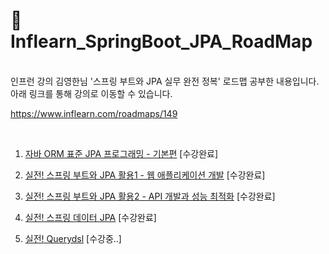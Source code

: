 # 🌱 Inflearn_SpringBoot_JPA_RoadMap

<br>
인프런 강의 김영한님 '스프링 부트와 JPA 실무 완전 정복' 로드맵 공부한 내용입니다.

<br>
아래 링크를 통해 강의로 이동할 수 있습니다.

<br>

https://www.inflearn.com/roadmaps/149

<br>

1. [자바 ORM 표준 JPA 프로그래밍 - 기본편](https://github.com/hyebun96/Inflearn_SpringBoot_JPA_RoadMap/tree/main/1.%20%EC%9E%90%EB%B0%94%20ORM%20%ED%91%9C%EC%A4%80%20JPA%20%ED%94%84%EB%A1%9C%EA%B7%B8%EB%9E%98%EB%B0%8D%20-%20%EA%B8%B0%EB%B3%B8%ED%8E%B8) [수강완료]
   
2. [실전! 스프링 부트와 JPA 활용1 - 웹 애플리케이션 개발](https://github.com/hyebun96/Inflearn_SpringBoot_JPA_RoadMap/tree/main/2.%20%EC%8B%A4%EC%A0%84!%20%EC%8A%A4%ED%94%84%EB%A7%81%EB%B6%80%ED%8A%B8%EC%99%80%20JPA%20%ED%99%9C%EC%9A%A91%20-%20%EC%9B%B9%20%EC%95%A0%ED%94%8C%EB%A6%AC%EC%BC%80%EC%9D%B4%EC%85%98%20%EA%B0%9C%EB%B0%9C) [수강완료]
   
3. [실전! 스프링 부트와 JPA 활용2 - API 개발과 성능 최적화](https://github.com/hyebun96/Inflearn_SpringBoot_JPA_RoadMap/tree/main/3.%EC%8B%A4%EC%A0%84!%20%EC%8A%A4%ED%94%84%EB%A7%81%EB%B6%80%ED%8A%B8%EC%99%80%20JPA%20%ED%99%9C%EC%9A%A92%20-%20API%EA%B0%9C%EB%B0%9C%EA%B3%BC%20%EC%84%B1%EB%8A%A5%EC%B5%9C%EC%A0%81%ED%99%94) [수강완료]
   
4. [실전! 스프링 데이터 JPA](https://github.com/hyebun96/Inflearn_SpringBoot_JPA_RoadMap/tree/main/4.%20%EC%8B%A4%EC%A0%84!%20%EC%8A%A4%ED%94%84%EB%A7%81%20%EB%8D%B0%EC%9D%B4%ED%84%B0%20JPA) [수강완료]
   
5. [실전! Querydsl](https://github.com/hyebun96/Inflearn_SpringBoot_JPA_RoadMap/tree/main/5.%20%EC%8B%A4%EC%A0%84!%20Querydsl) [수강중..]


